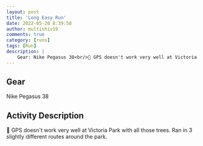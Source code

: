 ```yaml
---
layout: post
title: 'Long Easy Run'
date: 2022-05-20 8:39:58
author: multishiv19
comments: true
category: [runs]
tags: [Run]
description: |
    Gear: Nike Pegasus 38<br/>🤔 GPS doesn't work very well at Victoria Park with all those trees.<br/>Ran in 3 slightly different routes around the park. 
---
```


## Gear
Nike Pegasus 38

## Activity Description
🤔 GPS doesn't work very well at Victoria Park with all those trees.
Ran in 3 slightly different routes around the park. 


<div width='100%' class='strava-embed-placeholder' data-embed-type='activity' data-embed-id='7175747099'></div>
<script src='https://strava-embeds.com/embed.js'></script>
